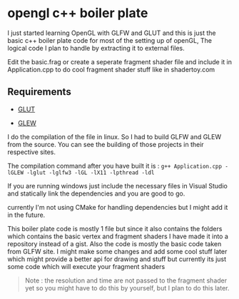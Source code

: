 # opengl c++ boiler plate

I just started learning OpenGL with GLFW and GLUT and this is just the basic c++ boiler plate code for most of the setting up of openGL, The logical code I plan to handle by extracting it to external files. 

Edit the basic.frag or create a seperate fragment shader file and include it in Application.cpp to do cool fragment shader stuff like in shadertoy.com

  

## Requirements

- [GLUT](https://www.glfw.org/https://www.glfw.org/)

- [GLEW](http://glew.sourceforge.net/)

I do the compilation of the file in linux. So I had to build GLFW and GLEW from the source.
You can see the building of those projects in their respective sites.

The compilation command  after you have built it is : 
 `g++ Application.cpp -lGLEW -lglut -lglfw3 -lGL -lX11 -lpthread -ldl`

If you are running windows just include the necessary files in Visual Studio and statically link the dependencies and you are good to go.

currently I'm not using CMake for handling dependencies but I might add it in the future.

This boiler plate code is mostly 1 file but since it also contains the folders which contains the basic vertex and fragment shaders I have made it into a repository instead of a gist.
Also the code is mostly the basic code taken from GLFW site.
I might make some changes and add some cool stuff later which might provide a better api for drawing and stuff but currently its just some code which will execute your fragment shaders

> Note : the resolution and time are not passed to the fragment shader yet so you might have to do this by yourself, but I plan to do this later.
